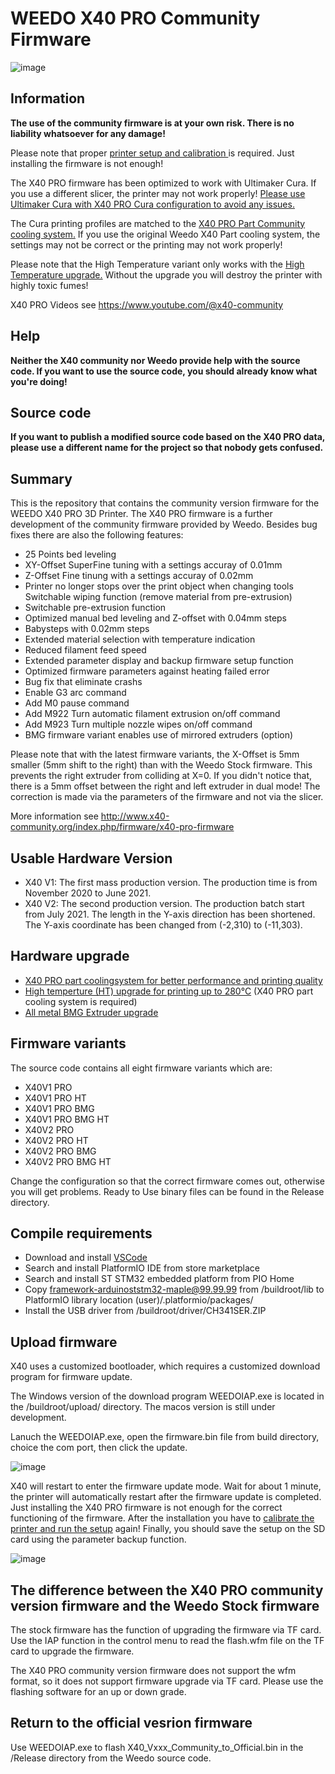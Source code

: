 # WEEDO X40 PRO Community Firmware
![image](http://www.x40-community.org/images/x40/Weedo_X40_PRO.png)

## Information
**The use of the community firmware is at your own risk. There is no liability whatsoever for any damage!** 

Please note that proper [printer setup and calibration ](http://www.x40-community.org/index.php/the-3d-printer/weedo-x40-commissioning) is required. Just installing the firmware is not enough!

The X40 PRO firmware has been optimized to work with Ultimaker Cura. If you use a different slicer, the printer may not work properly! [Please use Ultimaker Cura with X40 PRO Cura configuration to avoid any issues.](https://github.com/x40-Community/Cura_for_Weedo_X40_PRO)

The Cura printing profiles are matched to the [X40 PRO Part Community cooling system.](https://github.com/x40-Community/X40_PRO-Community_Coolingsystem) If you use the original Weedo X40 Part cooling system, the settings may not be correct or the printing may not work properly!

Please note that the High Temperature variant only works with the [High Temperature upgrade.](http://www.x40-community.org/index.php/firmware/x40-pro-high-temperature) Without the upgrade you will destroy the printer with highly toxic fumes!

X40 PRO Videos see https://www.youtube.com/@x40-community

## Help
**Neither the X40 community nor Weedo provide help with the source code. If you want to use the source code, you should already know what you're doing!**

## Source code
**If you want to publish a modified source code based on the X40 PRO data, please use a different name for the project so that nobody gets confused.**

## Summary
This is the repository that contains the community version firmware for the WEEDO X40 PRO 3D Printer. The X40 PRO firmware is a further development of the community firmware provided by Weedo. Besides bug fixes there are also the following features:
- 25 Points bed leveling
- XY-Offset SuperFine tuning with a settings accuray of 0.01mm
- Z-Offset Fine tinung with a settings accuray of 0.02mm
- Printer no longer stops over the print object when changing tools Switchable wiping function (remove material from pre-extrusion)
- Switchable pre-extrusion function
- Optimized manual bed leveling and Z-offset with 0.04mm steps
- Babysteps with 0.02mm steps
- Extended material selection with temperature indication
- Reduced filament feed speed
- Extended parameter display and backup firmware setup function
- Optimized firmware parameters against heating failed error
- Bug fix that eliminate crashs
- Enable G3 arc command
- Add M0 pause command
- Add M922 Turn automatic filament extrusion on/off command
- Add M923 Turn multiple nozzle wipes on/off command
- BMG firmware variant enables use of mirrored extruders (option)

Please note that with the latest firmware variants, the X-Offset is 5mm smaller (5mm shift to the right) than with the Weedo Stock firmware. This prevents the right extruder from colliding at X=0. If you didn't notice that, there is a 5mm offset between the right and left extruder in dual mode! The correction is made via the parameters of the firmware and not via the slicer.

More information see http://www.x40-community.org/index.php/firmware/x40-pro-firmware

## Usable Hardware Version 
- X40 V1: The first mass production version. The production time is from November 2020 to June 2021.
- X40 V2: The second production version. The production batch start from July 2021.
The length in the Y-axis direction has been shortened. The Y-axis coordinate has been changed from (-2,310) to (-11,303).

## Hardware upgrade
- [X40 PRO part coolingsystem for better performance and printing quality](https://github.com/x40-Community/X40_PRO-Community_Coolingsystem)
- [High temperture (HT) upgrade for printing up to 280°C](http://www.x40-community.org/index.php/firmware/x40-pro-high-temperature) (X40 PRO part cooling system is required)
- [All metal BMG Extruder upgrade](http://www.x40-community.org/index.php/firmware/weedo-x40-extruder-upgrade)

## Firmware variants
The source code contains all eight firmware variants which are:
- X40V1 PRO
- X40V1 PRO HT
- X40V1 PRO BMG
- X40V1 PRO BMG HT
- X40V2 PRO
- X40V2 PRO HT
- X40V2 PRO BMG
- X40V2 PRO BMG HT

Change the configuration so that the correct firmware comes out, otherwise you will get problems.
Ready to Use binary files can be found in the Release directory.

## Compile requirements

- Download and install [VSCode](https://code.visualstudio.com/)
- Search and install PlatformIO IDE from store marketplace
- Search and install ST STM32 embedded platform from PIO Home
- Copy framework-arduinoststm32-maple@99.99.99 from /buildroot/lib to PlatformIO library location (user)/.platformio/packages/
- Install the USB driver from /buildroot/driver/CH341SER.ZIP

## Upload firmware

X40 uses a customized bootloader, which requires a customized download program for firmware update.  

The Windows version of the download program WEEDOIAP.exe is located in the /buildroot/upload/ directory. The macos version is still under development.

Lanuch the WEEDOIAP.exe, open the firmware.bin file from build directory, choice the com port, then click the update.

![image](http://www.weedo.ltd/wp-content/uploads/2021/04/weedoiap.png)

X40 will restart to enter the firmware update mode. Wait for about 1 minute, the printer will automatically restart after the firmware update is completed.
Just installing the X40 PRO firmware is not enough for the correct functioning of the firmware. After the installation you have to [calibrate the printer  and run the setup](http://www.x40-community.org/index.php/the-3d-printer/weedo-x40-commissioning) again! Finally, you should save the setup on the SD card using the parameter backup function.

![image](http://www.weedo.ltd/wp-content/uploads/2021/04/iap.jpg)



## The difference between the X40 PRO community version firmware and the Weedo Stock firmware

The stock firmware has the function of upgrading the firmware via TF card. Use the IAP function in the control menu to read the flash.wfm file on the TF card to upgrade the firmware.

The X40 PRO community version firmware does not support the wfm format, so it does not support firmware upgrade via TF card. Please use the flashing software for an up or down grade.


## Return to the official vesrion firmware

Use WEEDOIAP.exe to flash X40_Vxxx_Community_to_Official.bin in the /Release directory from the Weedo source code.
